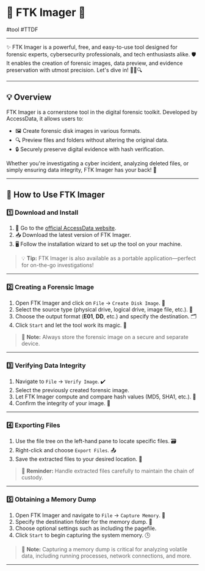 # 📸 **FTK Imager** 🌟
#tool #TTDF 

---

✨ FTK Imager is a powerful, free, and easy-to-use tool designed for forensic experts, cybersecurity professionals, and tech enthusiasts alike. 🛡️ It enables the creation of forensic images, data preview, and evidence preservation with utmost precision. Let's dive in! 🕵️‍♂️🔍

---
## 💡 **Overview**

FTK Imager is a cornerstone tool in the digital forensic toolkit. Developed by AccessData, it allows users to:

- 🖼️ Create forensic disk images in various formats.
- 🔍 Preview files and folders without altering the original data.
- 🔒 Securely preserve digital evidence with hash verification.

Whether you're investigating a cyber incident, analyzing deleted files, or simply ensuring data integrity, FTK Imager has your back! 💪

---
## 📖 **How to Use FTK Imager**

### 1️⃣ **Download and Install**

1. 🔗 Go to the [official AccessData website](https://accessdata.com/).
2. 📥 Download the latest version of FTK Imager.
3. 🖥️ Follow the installation wizard to set up the tool on your machine.

> 💡 **Tip:** FTK Imager is also available as a portable application—perfect for on-the-go investigations!

---

### 2️⃣ **Creating a Forensic Image**

1. Open FTK Imager and click on `File` → `Create Disk Image`. 📂
2. Select the source type (physical drive, logical drive, image file, etc.). 🔄
3. Choose the output format (**E01**, **DD**, etc.) and specify the destination. 🗂️
4. Click `Start` and let the tool work its magic. 🌟

> 📝 **Note:** Always store the forensic image on a secure and separate device.

---

### 3️⃣ **Verifying Data Integrity**

1. Navigate to `File` → `Verify Image`. ✔️
2. Select the previously created forensic image.
3. Let FTK Imager compute and compare hash values (MD5, SHA1, etc.). 🔢
4. Confirm the integrity of your image. 🎯

---

### 4️⃣ **Exporting Files**

1. Use the file tree on the left-hand pane to locate specific files. 🗃️
2. Right-click and choose `Export Files`. 📤
3. Save the extracted files to your desired location. 🔐

> 🚨 **Reminder:** Handle extracted files carefully to maintain the chain of custody.

---

### 5️⃣ **Obtaining a Memory Dump**

1. Open FTK Imager and navigate to `File` → `Capture Memory`. 🧠
2. Specify the destination folder for the memory dump. 📂
3. Choose optional settings such as including the pagefile.
4. Click `Start` to begin capturing the system memory. 🕒

> 📝 **Note:** Capturing a memory dump is critical for analyzing volatile data, including running processes, network connections, and more.

---


